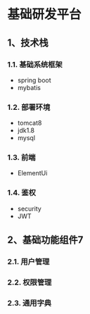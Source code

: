 # 基础研发平台  
## 1、技术栈  
### 1.1. 基础系统框架  
+ spring boot
+ mybatis
### 1.2. 部署环境
+ tomcat8
+ jdk1.8
+ mysql
### 1.3. 前端
+ ElementUi
### 1.4. 鉴权
+ security
+ JWT
## 2、基础功能组件7
### 2.1. 用户管理
### 2.2. 权限管理
### 2.3. 通用字典

